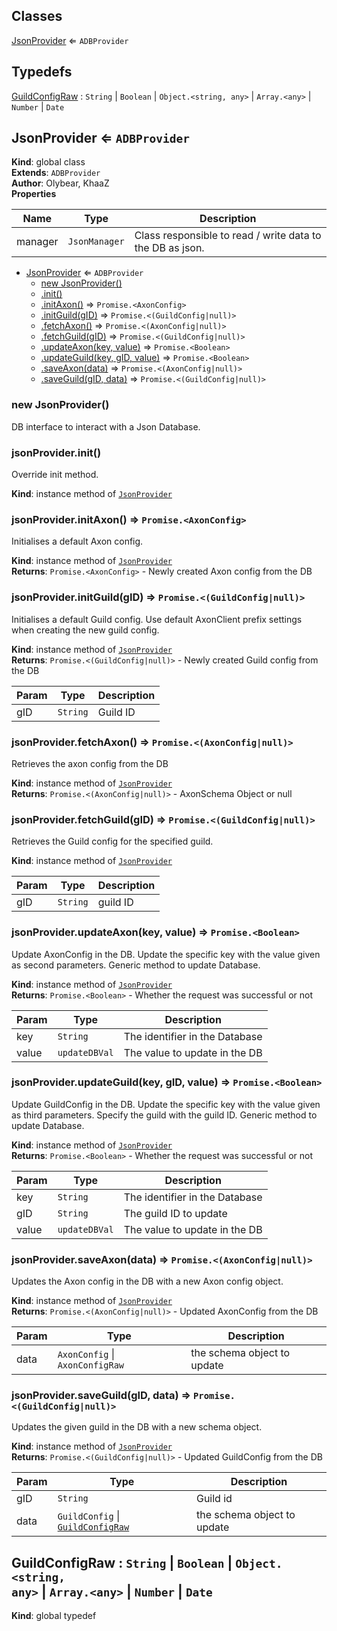 ## Classes

<dl>
<dt><a href="#JsonProvider">JsonProvider</a> ⇐ <code>ADBProvider</code></dt>
<dd></dd>
</dl>

## Typedefs

<dl>
<dt><a href="#GuildConfigRaw">GuildConfigRaw</a> : <code>String</code> | <code>Boolean</code> | <code>Object.&lt;string, any&gt;</code> | <code>Array.&lt;any&gt;</code> | <code>Number</code> | <code>Date</code></dt>
<dd></dd>
</dl>

<a name="JsonProvider"></a>

## JsonProvider ⇐ <code>ADBProvider</code>
**Kind**: global class  
**Extends**: <code>ADBProvider</code>  
**Author**: Olybear, KhaaZ  
**Properties**

| Name | Type | Description |
| --- | --- | --- |
| manager | <code>JsonManager</code> | Class responsible to read / write data to the DB as json. |


* [JsonProvider](#JsonProvider) ⇐ <code>ADBProvider</code>
    * [new JsonProvider()](#new_JsonProvider_new)
    * [.init()](#JsonProvider+init)
    * [.initAxon()](#JsonProvider+initAxon) ⇒ <code>Promise.&lt;AxonConfig&gt;</code>
    * [.initGuild(gID)](#JsonProvider+initGuild) ⇒ <code>Promise.&lt;(GuildConfig\|null)&gt;</code>
    * [.fetchAxon()](#JsonProvider+fetchAxon) ⇒ <code>Promise.&lt;(AxonConfig\|null)&gt;</code>
    * [.fetchGuild(gID)](#JsonProvider+fetchGuild) ⇒ <code>Promise.&lt;(GuildConfig\|null)&gt;</code>
    * [.updateAxon(key, value)](#JsonProvider+updateAxon) ⇒ <code>Promise.&lt;Boolean&gt;</code>
    * [.updateGuild(key, gID, value)](#JsonProvider+updateGuild) ⇒ <code>Promise.&lt;Boolean&gt;</code>
    * [.saveAxon(data)](#JsonProvider+saveAxon) ⇒ <code>Promise.&lt;(AxonConfig\|null)&gt;</code>
    * [.saveGuild(gID, data)](#JsonProvider+saveGuild) ⇒ <code>Promise.&lt;(GuildConfig\|null)&gt;</code>

<a name="new_JsonProvider_new"></a>

### new JsonProvider()
DB interface to interact with a Json Database.

<a name="JsonProvider+init"></a>

### jsonProvider.init()
Override init method.

**Kind**: instance method of [<code>JsonProvider</code>](#JsonProvider)  
<a name="JsonProvider+initAxon"></a>

### jsonProvider.initAxon() ⇒ <code>Promise.&lt;AxonConfig&gt;</code>
Initialises a default Axon config.

**Kind**: instance method of [<code>JsonProvider</code>](#JsonProvider)  
**Returns**: <code>Promise.&lt;AxonConfig&gt;</code> - Newly created Axon config from the DB  
<a name="JsonProvider+initGuild"></a>

### jsonProvider.initGuild(gID) ⇒ <code>Promise.&lt;(GuildConfig\|null)&gt;</code>
Initialises a default Guild config.
Use default AxonClient prefix settings when creating the new guild config.

**Kind**: instance method of [<code>JsonProvider</code>](#JsonProvider)  
**Returns**: <code>Promise.&lt;(GuildConfig\|null)&gt;</code> - Newly created Guild config from the DB  

| Param | Type | Description |
| --- | --- | --- |
| gID | <code>String</code> | Guild ID |

<a name="JsonProvider+fetchAxon"></a>

### jsonProvider.fetchAxon() ⇒ <code>Promise.&lt;(AxonConfig\|null)&gt;</code>
Retrieves the axon config from the DB

**Kind**: instance method of [<code>JsonProvider</code>](#JsonProvider)  
**Returns**: <code>Promise.&lt;(AxonConfig\|null)&gt;</code> - AxonSchema Object or null  
<a name="JsonProvider+fetchGuild"></a>

### jsonProvider.fetchGuild(gID) ⇒ <code>Promise.&lt;(GuildConfig\|null)&gt;</code>
Retrieves the Guild config for the specified guild.

**Kind**: instance method of [<code>JsonProvider</code>](#JsonProvider)  

| Param | Type | Description |
| --- | --- | --- |
| gID | <code>String</code> | guild ID |

<a name="JsonProvider+updateAxon"></a>

### jsonProvider.updateAxon(key, value) ⇒ <code>Promise.&lt;Boolean&gt;</code>
Update AxonConfig in the DB.
Update the specific key with the value given as second parameters.
Generic method to update Database.

**Kind**: instance method of [<code>JsonProvider</code>](#JsonProvider)  
**Returns**: <code>Promise.&lt;Boolean&gt;</code> - Whether the request was successful or not  

| Param | Type | Description |
| --- | --- | --- |
| key | <code>String</code> | The identifier in the Database |
| value | <code>updateDBVal</code> | The value to update in the DB |

<a name="JsonProvider+updateGuild"></a>

### jsonProvider.updateGuild(key, gID, value) ⇒ <code>Promise.&lt;Boolean&gt;</code>
Update GuildConfig in the DB.
Update the specific key with the value given as third parameters.
Specify the guild with the guild ID.
Generic method to update Database.

**Kind**: instance method of [<code>JsonProvider</code>](#JsonProvider)  
**Returns**: <code>Promise.&lt;Boolean&gt;</code> - Whether the request was successful or not  

| Param | Type | Description |
| --- | --- | --- |
| key | <code>String</code> | The identifier in the Database |
| gID | <code>String</code> | The guild ID to update |
| value | <code>updateDBVal</code> | The value to update in the DB |

<a name="JsonProvider+saveAxon"></a>

### jsonProvider.saveAxon(data) ⇒ <code>Promise.&lt;(AxonConfig\|null)&gt;</code>
Updates the Axon config in the DB with a new Axon config object.

**Kind**: instance method of [<code>JsonProvider</code>](#JsonProvider)  
**Returns**: <code>Promise.&lt;(AxonConfig\|null)&gt;</code> - Updated AxonConfig from the DB  

| Param | Type | Description |
| --- | --- | --- |
| data | <code>AxonConfig</code> \| <code>AxonConfigRaw</code> | the schema object to update |

<a name="JsonProvider+saveGuild"></a>

### jsonProvider.saveGuild(gID, data) ⇒ <code>Promise.&lt;(GuildConfig\|null)&gt;</code>
Updates the given guild in the DB with a new schema object.

**Kind**: instance method of [<code>JsonProvider</code>](#JsonProvider)  
**Returns**: <code>Promise.&lt;(GuildConfig\|null)&gt;</code> - Updated GuildConfig from the DB  

| Param | Type | Description |
| --- | --- | --- |
| gID | <code>String</code> | Guild id |
| data | <code>GuildConfig</code> \| [<code>GuildConfigRaw</code>](#GuildConfigRaw) | the schema object to update |

<a name="GuildConfigRaw"></a>

## GuildConfigRaw : <code>String</code> \| <code>Boolean</code> \| <code>Object.&lt;string, any&gt;</code> \| <code>Array.&lt;any&gt;</code> \| <code>Number</code> \| <code>Date</code>
**Kind**: global typedef  
